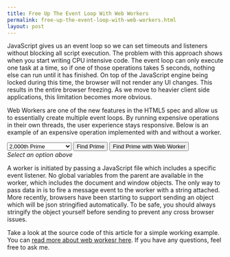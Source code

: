 ```yaml
---
title: Free Up The Event Loop With Web Workers
permalink: free-up-the-event-loop-with-web-workers.html
layout: post
---
```


JavaScript gives us an event loop so we can set timeouts and listeners without blocking all script execution. The problem with this approach shows when you start writing CPU intensive code. The event loop can only execute one task at a time, so if one of those operations takes 5 seconds, nothing else can run until it has finished. On top of the JavaScript engine being locked during this time, the browser will not render any UI changes. This results in the entire browser freezing. As we move to heavier client side applications, this limitation becomes more obvious.

Web Workers are one of the new features in the HTML5 spec and allow us to essentially create multiple event loops. By running expensive operations in their own threads, the user experience stays responsive. Below is an example of an expensive operation implemented with and without a worker.

<select id='nth_prime' class='form-control' style='width: 150px; display: inline-block;'>
	<option value='2000'>2,000th Prime</option>
	<option value='4000'>4,000th Prime</option>
	<option value='6000'>6,000th Prime</option>
	<option value='8000'>8,000th Prime</option>
</select>
<input type='button' value='Find Prime' onclick='find_prime()' class='btn btn-default'/>
<input type='button' value='Find Prime with Web Worker' onclick='find_prime_worker()' class='btn btn-default'/><br/>
<div id='result' class='alert alert-info'><em>Select an option above</em></div>

A worker is initiated by passing a JavaScript file which includes a specific event listener. No global variables from the parent are available in the worker, which includes the document and window objects. The only way to pass data in is to fire a message event to the worker with a string attached. More recently, browsers have been starting to support sending an object which will be json stringified automatically. To be safe, you should always stringify the object yourself before sending to prevent any cross browser issues.

Take a look at the source code of this article for a simple working example. You can [read more about web workesr here](https://developer.mozilla.org/en-US/docs/Web/API/Web_Workers_API/Using_web_workers). If you have any questions, feel free to ask me.

<script>
	
	var start_time;
	
	var find_prime = function(){
		// Find Nth prime
		
		start_time = new Date();
		document.getElementById('result').innerHTML = 'Running...';
		var nth_prime = parseInt(document.getElementById('nth_prime').value, 10);
		
		var is_prime = function(num){
			// This function is intentionally slow
			
			var counter = num - 1;
			while(counter > 1){
				if(num % counter == 0){
					return false;
				}
				counter--;
			}
			return true;
		};
		
		var current_num = 3;
		var primes = [];
		
		while(primes.length != nth_prime){
			if(is_prime(current_num)){
				primes.push(current_num);
			}
			current_num++;
		}
		
		var duration = parseFloat((new Date()) - start_time) / 1000;
		document.getElementById('result').innerHTML = 'Took ' + duration + ' seconds';
		
	};
	
	// Initiate the worker. It will now wait for messages
	var worker = new Worker('/static/resources/find-prime.js');
	
	var find_prime_worker = function(){
		// Find Nth prime using a web worker
		
		start_time = new Date();
		document.getElementById('result').innerHTML = 'Running...';
		var nth_prime = parseInt(document.getElementById('nth_prime').value, 10);
		
		// Send the worker a message
		worker.postMessage(nth_prime);
		
	};
	
	worker.onmessage = function(event){
		// Once the worker returns the result, update the UI
		
		var duration = parseFloat((new Date()) - start_time) / 1000;
		document.getElementById('result').innerHTML = 'Took ' + duration + ' seconds';
		
	};

</script>

